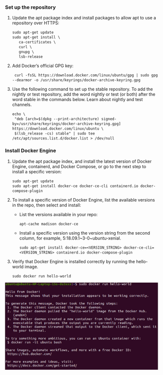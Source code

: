 ### Set up the repository
1. Update the apt package index and install packages to allow apt to use a repository over HTTPS:

       sudo apt-get update
       sudo apt-get install \
          ca-certificates \
          curl \
          gnupg \
          lsb-release
2. Add Docker’s official GPG key:

        curl -fsSL https://download.docker.com/linux/ubuntu/gpg | sudo gpg --dearmor -o /usr/share/keyrings/docker-archive-keyring.gpg
        
3. Use the following command to set up the stable repository. To add the nightly or test repository, add the word nightly or test (or both) after the word stable in the commands below. Learn about nightly and test channels.

       echo \
        "deb [arch=$(dpkg --print-architecture) signed-by=/usr/share/keyrings/docker-archive-keyring.gpg] https://download.docker.com/linux/ubuntu \
        $(lsb_release -cs) stable" | sudo tee /etc/apt/sources.list.d/docker.list > /dev/null
        
### Install Docker Engine

1. Update the apt package index, and install the latest version of Docker Engine, containerd, and Docker Compose, or go to the next step to install a specific version:

       sudo apt-get update
       sudo apt-get install docker-ce docker-ce-cli containerd.io docker-compose-plugin

2. To install a specific version of Docker Engine, list the available versions in the repo, then select and install:
   - List the versions available in your repo:

         apt-cache madison docker-ce
   - Install a specific version using the version string from the second column, for example, 5:18.09.1~3-0~ubuntu-xenial.

         sudo apt-get install docker-ce=<VERSION_STRING> docker-ce-cli=<VERSION_STRING> containerd.io docker-compose-plugin

3. Verify that Docker Engine is installed correctly by running the hello-world image.

       sudo docker run hello-world
![Output](Screenshot1.PNG)
